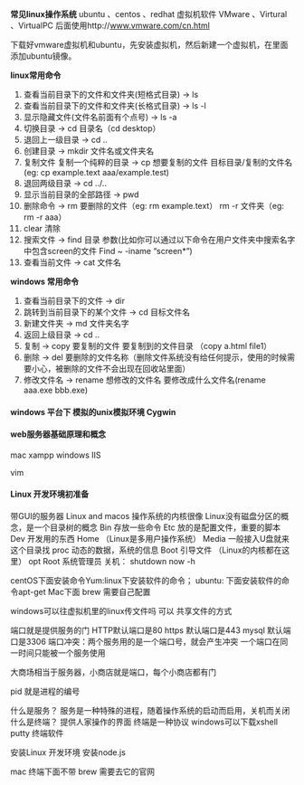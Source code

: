 **常见linux操作系统**
ubuntu 、centos 、redhat
虚拟机软件 VMware 、Virtural 、VirtualPC
后面使用http://www.vmware.com/cn.html

下载好vmware虚拟机和ubuntu，先安装虚拟机，然后新建一个虚拟机，在里面添加ubuntu镜像。

**linux常用命令**
1. 查看当前目录下的文件和文件夹(短格式目录)   -> ls
2. 查看当前目录下的文件和文件夹(长格式目录)  -> ls -l
3. 显示隐藏文件(文件名前面有个点号)  -> ls -a
4. 切换目录   -> cd 目录名（cd desktop）
5. 退回上一级目录  -> cd ..
6. 创建目录   -> mkdir 文件名或文件夹名
7. 复制文件 复制一个纯粹的目录   -> cp 想要复制的文件 目标目录/复制的文件名
(eg: cp example.text aaa/example.test)
8. 退回两级目录   -> cd ../..
9. 显示当前目录的全部路径  -> pwd
10. 删除命令  -> rm 要删除的文件（eg: rm example.text）
rm -r 文件夹（eg: rm -r aaa）
11. clear 清除
12. 搜索文件 -> find 目录 参数(比如你可以通过以下命令在用户文件夹中搜索名字中包含screen的文件
Find ~ -iname “screen*”)
13. 查看当前文件  -> cat 文件名

**windows 常用命令**
1. 查看当前目录下的文件 ->  dir
2. 跳转到当前目录下的某个文件 -> cd 目标文件名
3. 新建文件夹   -> md 文件夹名字
4. 返回上级目录 -> cd ..
5. 复制 -> copy 要复制的文件 要复制到的文件目录 （copy a.html file1）
6. 删除 -> del 要删除的文件名称（删除文件系统没有给任何提示，使用的时候需要小心，被删除的文件不会出现在回收站里面）
7. 修改文件名 -> rename 想修改的文件名 要修改成什么文件名(rename aaa.exe bbb.exe)

#### windows 平台下 模拟的unix模拟环境 Cygwin

#### web服务器基础原理和概念

mac xampp
windows IIS

vim

#### Linux 开发环境初准备
带GUI的服务器
Linux and macos   操作系统的内核很像
Linux没有磁盘分区的概念，是一个目录树的概念
Bin  存放一些命令
Etc   放的是配置文件，重要的脚本
Dev 开发用的东西
Home  （Linux是多用户操作系统）
Media 一般接入U盘就来这个目录找
proc 动态的数据，系统的信息
Boot  引导文件  （Linux的内核都在这里）
opt 
Root 系统管理员
关机： shutdown now -h

centOS下面安装命令Yum:linux下安装软件的命令；    ubuntu: 下面安装软件的命令apt-get
Mac下面 brew  需要自己配置

windows可以往虚拟机里的linux传文件吗  可以
共享文件的方式

端口就是提供服务的门
HTTP默认端口是80
https 默认端口是443
mysql 默认端口是3306
端口冲突：两个服务用的是一个端口号，就会产生冲突
一个端口在同一时间只能被一个服务使用

大商场相当于服务器，小商店就是端口，每个小商店都有门


pid 就是进程的编号

什么是服务？
服务是一种特殊的进程，随着操作系统的启动而启用，关机而关闭
什么是终端？
提供人家操作的界面
终端是一种协议  windows可以下载xshell putty 终端软件

安装Linux 开发环境
安装node.js

mac 终端下面不带 brew  需要去它的官网
